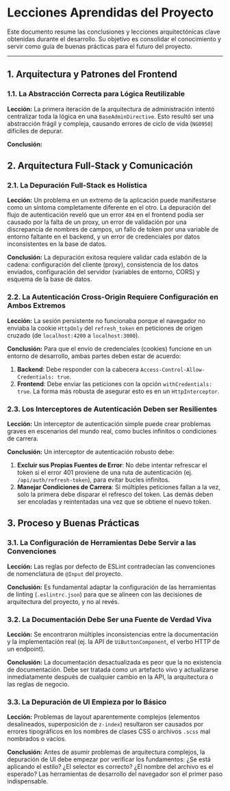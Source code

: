 <!-- File: d:\desarrollos\countries2\documentación\LESSONS_LEARNED.md | Last Modified: 2025-10-28 -->

# Lecciones Aprendidas del Proyecto

Este documento resume las conclusiones y lecciones arquitectónicas clave obtenidas durante el desarrollo. Su objetivo es consolidar el conocimiento y servir como guía de buenas prácticas para el futuro del proyecto.

---

## 1. Arquitectura y Patrones del Frontend

### 1.1. La Abstracción Correcta para Lógica Reutilizable

**Lección:** La primera iteración de la arquitectura de administración intentó centralizar toda la lógica en una `BaseAdminDirective`. Esto resultó ser una abstracción frágil y compleja, causando errores de ciclo de vida (`NG0950`) difíciles de depurar.

**Conclusión:**
## 2. Arquitectura Full-Stack y Comunicación

### 2.1. La Depuración Full-Stack es Holística

**Lección:** Un problema en un extremo de la aplicación puede manifestarse como un síntoma completamente diferente en el otro. La depuración del flujo de autenticación reveló que un error `404` en el frontend podía ser causado por la falta de un proxy, un error de validación por una discrepancia de nombres de campos, un fallo de token por una variable de entorno faltante en el backend, y un error de credenciales por datos inconsistentes en la base de datos.

**Conclusión:** La depuración exitosa requiere validar cada eslabón de la cadena: configuración del cliente (proxy), consistencia de los datos enviados, configuración del servidor (variables de entorno, CORS) y esquema de la base de datos.

### 2.2. La Autenticación Cross-Origin Requiere Configuración en Ambos Extremos

**Lección:** La sesión persistente no funcionaba porque el navegador no enviaba la cookie `HttpOnly` del `refresh_token` en peticiones de origen cruzado (de `localhost:4200` a `localhost:3000`).

**Conclusión:** Para que el envío de credenciales (cookies) funcione en un entorno de desarrollo, ambas partes deben estar de acuerdo:
1.  **Backend**: Debe responder con la cabecera `Access-Control-Allow-Credentials: true`.
2.  **Frontend**: Debe enviar las peticiones con la opción `withCredentials: true`. La forma más robusta de asegurar esto es en un `HttpInterceptor`.

### 2.3. Los Interceptores de Autenticación Deben ser Resilientes

**Lección:** Un interceptor de autenticación simple puede crear problemas graves en escenarios del mundo real, como bucles infinitos o condiciones de carrera.

**Conclusión:** Un interceptor de autenticación robusto debe:
1.  **Excluir sus Propias Fuentes de Error**: No debe intentar refrescar el token si el error 401 proviene de una ruta de autenticación (ej. `/api/auth/refresh-token`), para evitar bucles infinitos.
2.  **Manejar Condiciones de Carrera**: Si múltiples peticiones fallan a la vez, solo la primera debe disparar el refresco del token. Las demás deben ser encoladas y reintentadas una vez que se obtiene el nuevo token.

## 3. Proceso y Buenas Prácticas

### 3.1. La Configuración de Herramientas Debe Servir a las Convenciones

**Lección:** Las reglas por defecto de ESLint contradecían las convenciones de nomenclatura de `@Input` del proyecto.

**Conclusión:** Es fundamental adaptar la configuración de las herramientas de linting (`.eslintrc.json`) para que se alineen con las decisiones de arquitectura del proyecto, y no al revés.

### 3.2. La Documentación Debe Ser una Fuente de Verdad Viva

**Lección:** Se encontraron múltiples inconsistencias entre la documentación y la implementación real (ej. la API de `UiButtonComponent`, el verbo HTTP de un endpoint).

**Conclusión:** La documentación desactualizada es peor que la no existencia de documentación. Debe ser tratada como un artefacto vivo y actualizarse inmediatamente después de cualquier cambio en la API, la arquitectura o las reglas de negocio.

### 3.3. La Depuración de UI Empieza por lo Básico

**Lección:** Problemas de layout aparentemente complejos (elementos desalineados, superposición de `z-index`) resultaron ser causados por errores tipográficos en los nombres de clases CSS o archivos `.scss` mal nombrados o vacíos.

**Conclusión:** Antes de asumir problemas de arquitectura complejos, la depuración de UI debe empezar por verificar los fundamentos: ¿Se está aplicando el estilo? ¿El selector es correcto? ¿El nombre del archivo es el esperado? Las herramientas de desarrollo del navegador son el primer paso indispensable.